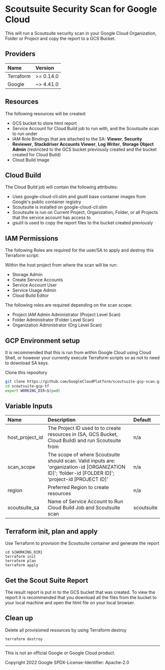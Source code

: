 # Scoutsuite Security Scan for Google Cloud

This will run a Scoutsuite security scan in your Google Cloud Organization, Folder or Project and copy the report to a GCS Bucket.

## Providers

| Name | Version  |
|:----------|:----------|
| Terraform    | >= 0.14.0    |
| Google    | ~> 4.41.0    |


## Resources

The following resources will be created:

- GCS bucket to store html report
- Service Account for Cloud Build job to run with, and the Scoutsuite scan to run under
- IAM Role Bindings that are attached to the SA: **Viewer**, **Security Reviewer**, **Stackdriver Accounts Viewer**, **Log Writer**, **Storage Object Admin** (restricted to the GCS bucket previously created and the bucket created for Cloud Build)
- Cloud Build Image


## Cloud Build

The Cloud Build job will contain the following attributes:

- Uses google-cloud-cli:slim and gsutil base container images from Google's public container registry
- Scoutsuite is installed on google-cloud-cli:slim
- Scoutsuite is run on Current Project, Organization, Folder, or all Projects that the service account has access to
- gsutil is used to copy the report files to the bucket created previously

 
## IAM Permissions

The following Roles are required for the user/SA to apply and destroy this Terraform script:

Within the host project from where the scan will be run:

- Storage Admin
- Create Service Accounts
- Service Account User
- Service Usage Admin
- Cloud Build Editor

The following roles are required depending on the scan scope:
- Project IAM Admin Administrator (Project Level Scan)
- Folder Administrator (Folder Level Scan)
- Organization Administrator (Org Level Scan)


## GCP Environment setup

It is recommended that this is run from within Google Cloud using Cloud Shell, or however your currently execute Terraform scripts so as not to need to download SA keys.

Clone this repository

```sh
git clone https://github.com/GoogleCloudPlatform/scoutsuite-gcp-scan.git
cd scoutsuite-gcp-tf
export WORKING_DIR=$(pwd)
```


## Variable Inputs

| Name | Description | Default  |
|:----------|:----------|:----------|
| host_project_id   | The Project ID used to to create resources in (SA, GCS Bucket, Cloud Build) and run Scoutsuite from    | n/a    |
| scan_scope    | The scope of where Scoutsuite should scan. Valid inputs are: 'organization-id [ORGANIZATION ID]'; 'folder-id [FOLDER ID]'; 'project-id [PROJECT ID]'  | n/a    |
| region    | Preferred Region to create resources    | n/a   |
| scoutsuite_sa    | Name of Service Account to Run Cloud Build Job and Scoutsuite scan    | scoutsuite    |


## Terraform init, plan and apply

Use Terraform to provision the Scoutsuite container and generate the report

```
cd ${WORKING_DIR}
terraform init
terraform plan
terraform apply
```

## Get the Scout Suite Report

The result report is put in to the GCS bucket that was created. To view the report it is recommended that you download all the files from the bucket to your local machine and open the html file on your local browser.

## Clean up

Delete all provisioned resources by using Terraform destroy

```
terraform destroy
```

-------

This is not an official Google or Google Cloud product.

Copyright 2022 Google
SPDX-License-Identifier: Apache-2.0
